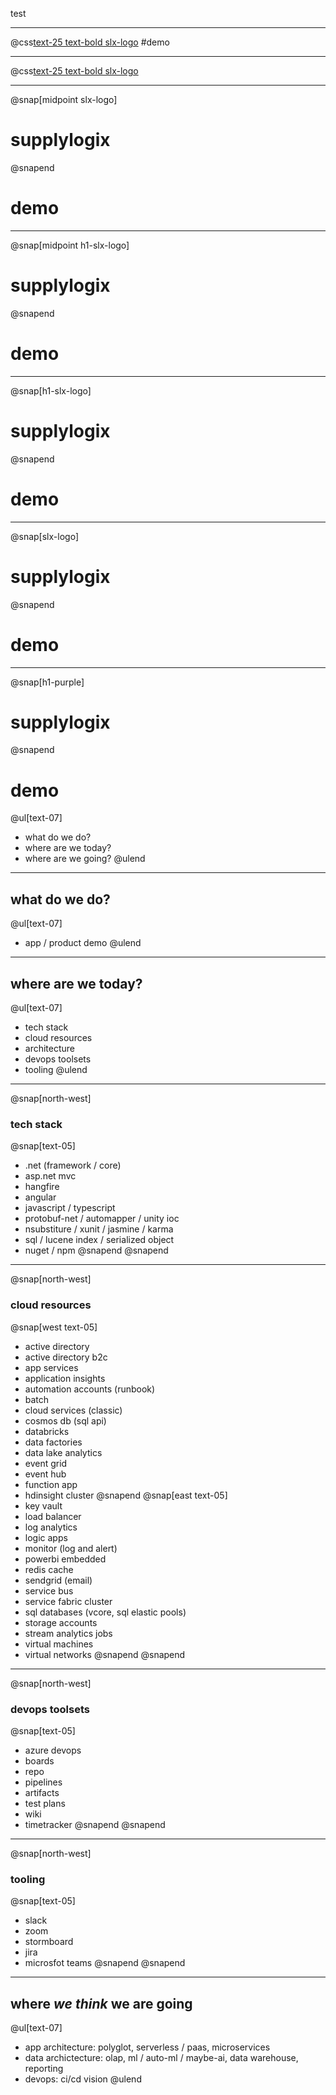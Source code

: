 test

---

@css[text-25 text-bold slx-logo](supplylogix)
#demo

---

@css[text-25 text-bold slx-logo](supplylogix<br>demo)

---

@snap[midpoint slx-logo]
# supplylogix
@snapend
# demo

---

@snap[midpoint h1-slx-logo]
# supplylogix
@snapend
# demo

---

@snap[h1-slx-logo]
# supplylogix
@snapend
# demo


---

@snap[slx-logo]
# supplylogix
@snapend
# demo

---

@snap[h1-purple]
# supplylogix
@snapend
# demo

@ul[text-07]
- what do we do?
- where are we today?
- where are we going?
@ulend

---

## what do we do?
@ul[text-07]
- app / product demo
@ulend

---

## where are we today?
@ul[text-07]
- tech stack
- cloud resources
- architecture
- devops toolsets
- tooling
@ulend

---

@snap[north-west]
### tech stack
@snap[text-05]
- .net (framework / core)
- asp.net mvc
- hangfire
- angular
- javascript / typescript
- protobuf-net / automapper / unity ioc
- nsubstiture / xunit / jasmine / karma
- sql / lucene index / serialized object
- nuget / npm
@snapend
@snapend

---

@snap[north-west]
### cloud resources
@snap[west text-05]
- active directory
- active directory b2c
- app services
- application insights
- automation accounts (runbook)
- batch
- cloud services (classic)
- cosmos db (sql api)
- databricks
- data factories
- data lake analytics
- event grid
- event hub
- function app
- hdinsight cluster
@snapend
@snap[east text-05]
- key vault
- load balancer
- log analytics
- logic apps
- monitor (log and alert)
- powerbi embedded
- redis cache
- sendgrid (email)
- service bus
- service fabric cluster
- sql databases (vcore, sql elastic pools)
- storage accounts
- stream analytics jobs
- virtual machines
- virtual networks
@snapend
@snapend

---

@snap[north-west]
### devops toolsets
@snap[text-05]
- azure devops
- boards
- repo
- pipelines
- artifacts
- test plans
- wiki
- timetracker
@snapend
@snapend

---

@snap[north-west]
### tooling
@snap[text-05]
- slack
- zoom
- stormboard
- jira
- microsfot teams
@snapend
@snapend

---

## where _we think_ we are going
@ul[text-07]
- app architecture: polyglot, serverless / paas, microservices
- data archictecture: olap, ml / auto-ml / maybe-ai, data warehouse, reporting
- devops: ci/cd vision
@ulend

